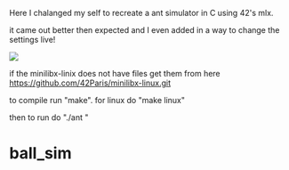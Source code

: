 Here I chalanged my self to recreate a ant simulator in C using 42's mlx.

it came out better then expected and I even added in a way to change the settings live!

![](https://user-images.githubusercontent.com/87624652/180919457-5330f755-38f3-4a61-a951-aeaa9e7724aa.gif)

if the minilibx-linix does not have files get them from here https://github.com/42Paris/minilibx-linux.git

to compile run "make". for linux do "make linux"

then to run do "./ant <num of ants>"
# ball_sim

